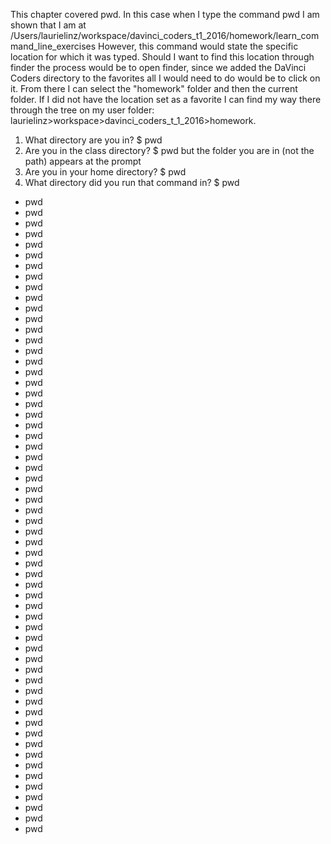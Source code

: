 This chapter covered pwd.  In this case when I type the command pwd I am shown that I am at /Users/laurielinz/workspace/davinci_coders_t1_2016/homework/learn_command_line_exercises
However, this command would state the specific location for which it was typed. Should I want to find this location through finder the process would be to open finder, since we added the DaVinci Coders directory to the favorites all I would need to do would be to click on it. From there I can select the "homework" folder and then the current folder. If I did not have the location set as a favorite I can find my way there through the tree on my user folder: laurielinz>workspace>davinci_coders_t_1_2016>homework.

 1) What directory are you in?
 $ pwd
 2) Are you in the class directory?
 $  pwd but the folder you are in (not the path) appears at the prompt
 3) Are you in your home directory? 
  $ pwd
 4) What directory did you run that command in?
 $ pwd
   
   
   
   - pwd
   - pwd
   - pwd
   - pwd
   - pwd
   - pwd
   - pwd
   - pwd
   - pwd
   - pwd
   - pwd
   - pwd
   - pwd
   - pwd
   - pwd
   - pwd
   - pwd
   - pwd
   - pwd
   - pwd
   - pwd
   - pwd
   - pwd
   - pwd
   - pwd
   - pwd
   - pwd
   - pwd
   - pwd
   - pwd
   - pwd
   - pwd
   - pwd
   - pwd
   - pwd
   - pwd
   - pwd
   - pwd
   - pwd
   - pwd
   - pwd
   - pwd
   - pwd
   - pwd
   - pwd
   - pwd
   - pwd
   - pwd
   - pwd
   - pwd
   - pwd
   - pwd
   - pwd
   - pwd
   - pwd
   - pwd
   - pwd
   - pwd
   - pwd
   - pwd
